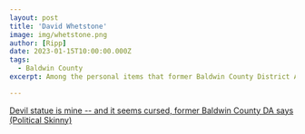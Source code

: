```yaml
---
layout: post
title: 'David Whetstone'
image: img/whetstone.png
author: [Ripp]
date: 2023-01-15T10:00:00.000Z
tags:
  - Baldwin County
excerpt: Among the personal items that former Baldwin County District Attorney David Whetstone left behind after leaving office in 2006, easily the most curious was a wooden statue of a devil.

---
```


[Devil statue is mine -- and it seems cursed, former Baldwin County DA says (Political Skinny)](https://www.al.com/live/2011/01/political_skinny_former_baldwin_county_da_devil_statue.html)